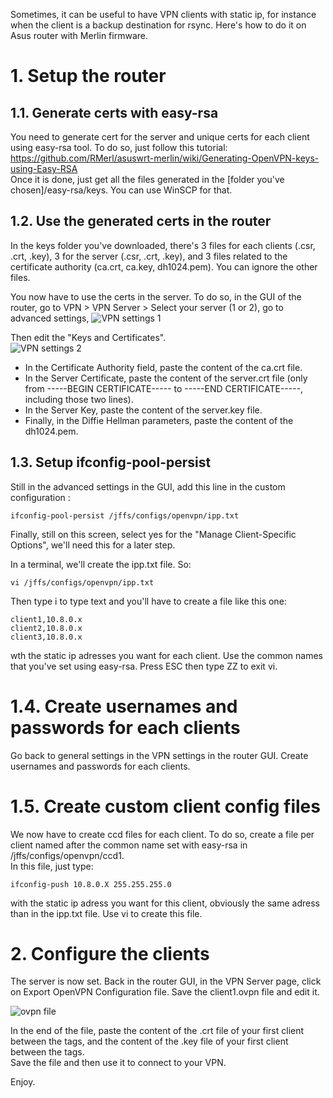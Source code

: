 Sometimes, it can be useful to have VPN clients with static ip, for instance when the client is a backup destination for rsync. Here's how to do it on Asus router with Merlin firmware.
  
# 1. Setup the router
## 1.1. Generate certs with easy-rsa
You need to generate cert for the server and unique certs for each client using easy-rsa tool. To do so, just follow this tutorial:  
https://github.com/RMerl/asuswrt-merlin/wiki/Generating-OpenVPN-keys-using-Easy-RSA  
Once it is done, just get all the files generated in the [folder you've chosen]/easy-rsa/keys. You can use WinSCP for that.

## 1.2. Use the generated certs in the router
In the keys folder you've downloaded, there's 3 files for each clients (.csr, .crt, .key), 3 for the server (.csr, .crt, .key), and 3 files related to the certificate authority (ca.crt, ca.key, dh1024.pem). You can ignore the other files.
  
You now have to use the certs in the server. To do so, in the GUI of the router, go to VPN > VPN Server > Select your server (1 or 2), go to advanced settings, 
![VPN settings 1](https://i.imgur.com/K2lebXl.png)  
  
Then edit the "Keys and Certificates".  
![VPN settings 2](https://i.imgur.com/Svy1cqG.png)  
- In the Certificate Authority field, paste the content of the ca.crt file.  
- In the Server Certificate, paste the content of the server.crt file (only from -----BEGIN CERTIFICATE----- to -----END CERTIFICATE-----, including those two lines).  
- In the Server Key, paste the content of the server.key file.  
- Finally, in the Diffie Hellman parameters, paste the content of the dh1024.pem.  
  
## 1.3. Setup ifconfig-pool-persist
Still in the advanced settings in the GUI, add this line in the custom configuration :
```shell
ifconfig-pool-persist /jffs/configs/openvpn/ipp.txt
```  
Finally, still on this screen, select yes for the "Manage Client-Specific Options", we'll need this for a later step.  
  
In a terminal, we'll create the ipp.txt file. So:
```shell
vi /jffs/configs/openvpn/ipp.txt
```
Then type i to type text and you'll have to create a file like this one:
```shell
client1,10.8.0.x
client2,10.8.0.x
client3,10.8.0.x
```
wth the static ip adresses you want for each client. Use the common names that you've set using easy-rsa. Press ESC then type ZZ to exit vi.

# 1.4. Create usernames and passwords for each clients
Go back to general settings in the VPN settings in the router GUI. Create usernames and passwords for each clients.

# 1.5. Create custom client config files
We now have to create ccd files for each client. To do so, create a file per client named after the common name set with easy-rsa in /jffs/configs/openvpn/ccd1.  
In this file, just type:
```shell
ifconfig-push 10.8.0.X 255.255.255.0
```
with the static ip adress you want for this client, obviously the same adress than in the ipp.txt file. Use vi to create this file.  
  
# 2. Configure the clients
The server is now set. Back in the router GUI, in the VPN Server page, click on Export OpenVPN Configuration file. Save the client1.ovpn file and edit it. 
  
![ovpn file](https://i.imgur.com/hl4HeN7.png)
  
In the end of the file, paste the content of the .crt file of your first client between the <cert></cert> tags, and the content of the .key file of your first client between the <key></key> tags.  
Save the file and then use it to connect to your VPN.  
  
Enjoy. 